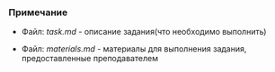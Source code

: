 ### Примечание

* Файл: *task.md* - описание задания(что необходимо выполнить)

* Файл: *materials.md* - материалы для выполнения задания, предоставленные преподавателем 